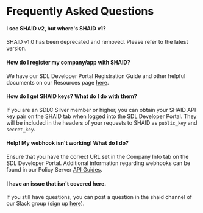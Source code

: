 # Frequently Asked Questions

#### I see SHAID v2, but where's SHAID v1?

SHAID v1.0 has been deprecated and removed. Please refer to the latest version.

#### How do I register my company/app with SHAID?

We have our SDL Developer Portal Registration Guide and other helpful documents on our Resources page [here](https://smartdevicelink.com/resources/).

#### How do I get SHAID keys? What do I do with them?
If you are an SDLC Silver member or higher, you can obtain your SHAID API key pair on the SHAID tab when logged into the SDL Developer Portal. They will be included in the headers of your requests to SHAID as `public_key` and `secret_key`.


#### Help! My webhook isn't working! What do I do?

Ensure that you have the correct URL set in the Company Info tab on the SDL Developer Portal. Additional information regarding webhooks can be found in our Policy Server [API Guides](https://smartdevicelink.com/en/guides/sdl-server/getting-started/api/).

#### I have an issue that isn't covered here.

If you still have questions, you can post a question in the shaid channel of our Slack group (sign up [here](http://slack.smartdevicelink.com/)).
